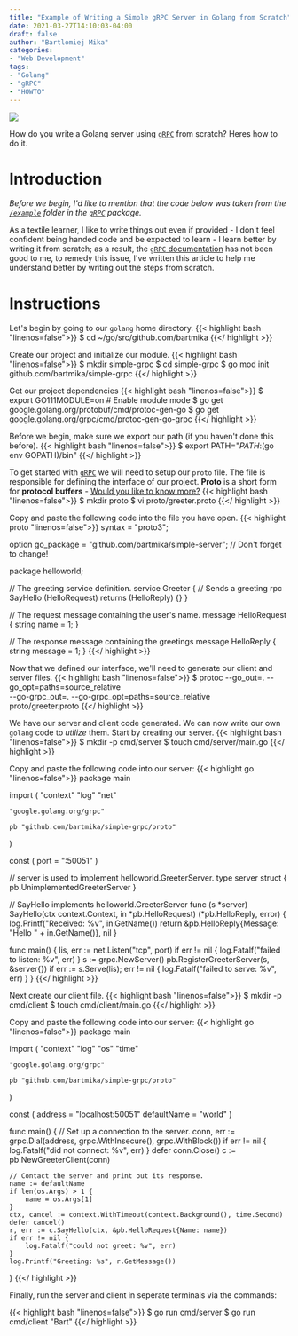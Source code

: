```yaml
---
title: "Example of Writing a Simple gRPC Server in Golang from Scratch"
date: 2021-03-27T14:10:03-04:00
draft: false
author: "Bartlomiej Mika"
categories:
- "Web Development"
tags:
- "Golang"
- "gRPC"
- "HOWTO"
---
```


![](/img/2021/common/go-banner.png)

How do you write a Golang server using [``gRPC``](https://grpc.io/docs/languages/go/quickstart/) from scratch? Heres how to do it.

<!--more-->

# Introduction
*Before we begin, I'd like to mention that the code below was taken from the [``/example``](https://github.com/grpc/grpc-go/tree/master/examples) folder in the [``gRPC``](https://grpc.io/docs/languages/go/quickstart/) package.*

As a textile learner, I like to write things out even if provided - I don't feel confident being handed code and be expected to learn - I learn better by writing it from scratch; as a result, the [``gRPC`` documentation](https://grpc.io/docs/languages/go/quickstart/) has not been good to me, to remedy this issue, I've written this article to help me understand better by writing out the steps from scratch.

# Instructions

Let's begin by going to our ``golang`` home directory.
{{< highlight bash "linenos=false">}}
$ cd ~/go/src/github.com/bartmika
{{</ highlight >}}

Create our project and initialize our module.
{{< highlight bash "linenos=false">}}
$ mkdir simple-grpc
$ cd simple-grpc
$ go mod init github.com/bartmika/simple-grpc
{{</ highlight >}}

Get our project dependencies
{{< highlight bash "linenos=false">}}
$ export GO111MODULE=on  # Enable module mode
$ go get google.golang.org/protobuf/cmd/protoc-gen-go
$ go get google.golang.org/grpc/cmd/protoc-gen-go-grpc
{{</ highlight >}}

Before we begin, make sure we export our path (if you haven't done this before).
{{< highlight bash "linenos=false">}}
$ export PATH="$PATH:$(go env GOPATH)/bin"
{{</ highlight >}}

To get started with [``gRPC``](https://grpc.io/docs/languages/go/quickstart/) we will need to setup our ``proto`` file. The file is responsible for defining the interface of our project. **Proto** is a short form for **protocol buffers** - [Would you like to know more?](https://developers.google.com/protocol-buffers)
{{< highlight bash "linenos=false">}}
$ mkdir proto
$ vi proto/greeter.proto
{{</ highlight >}}

Copy and paste the following code into the file you have open.
{{< highlight proto "linenos=false">}}
syntax = "proto3";

option go_package = "github.com/bartmika/simple-server"; // Don't forget to change!

package helloworld;

// The greeting service definition.
service Greeter {
    // Sends a greeting
    rpc SayHello (HelloRequest) returns (HelloReply) {}
}

// The request message containing the user's name.
message HelloRequest {
    string name = 1;
}

// The response message containing the greetings
message HelloReply {
    string message = 1;
}
{{</ highlight >}}

Now that we defined our interface, we'll need to generate our client and server files.
{{< highlight bash "linenos=false">}}
$ protoc --go_out=. --go_opt=paths=source_relative \
   --go-grpc_out=. --go-grpc_opt=paths=source_relative \
   proto/greeter.proto
{{</ highlight >}}

We have our server and client code generated. We can now write our own ``golang`` code to *utilize* them. Start by creating our server.
{{< highlight bash "linenos=false">}}
$ mkdir -p cmd/server
$ touch cmd/server/main.go
{{</ highlight >}}

Copy and paste the following code into our server:
{{< highlight go "linenos=false">}}
package main

import (
    "context"
    "log"
    "net"

    "google.golang.org/grpc"

    pb "github.com/bartmika/simple-grpc/proto"
)

const (
    port = ":50051"
)

// server is used to implement helloworld.GreeterServer.
type server struct {
    pb.UnimplementedGreeterServer
}

// SayHello implements helloworld.GreeterServer
func (s *server) SayHello(ctx context.Context, in *pb.HelloRequest) (*pb.HelloReply, error) {
    log.Printf("Received: %v", in.GetName())
    return &pb.HelloReply{Message: "Hello " + in.GetName()}, nil
}

func main() {
    lis, err := net.Listen("tcp", port)
    if err != nil {
        log.Fatalf("failed to listen: %v", err)
    }
    s := grpc.NewServer()
    pb.RegisterGreeterServer(s, &server{})
    if err := s.Serve(lis); err != nil {
        log.Fatalf("failed to serve: %v", err)
    }
}
{{</ highlight >}}

Next create our client file.
{{< highlight bash "linenos=false">}}
$ mkdir -p cmd/client
$ touch cmd/client/main.go
{{</ highlight >}}

Copy and paste the following code into our server:
{{< highlight go "linenos=false">}}
package main

import (
    "context"
    "log"
    "os"
    "time"

    "google.golang.org/grpc"

    pb "github.com/bartmika/simple-grpc/proto"
)

const (
    address     = "localhost:50051"
    defaultName = "world"
)

func main() {
    // Set up a connection to the server.
    conn, err := grpc.Dial(address, grpc.WithInsecure(), grpc.WithBlock())
    if err != nil {
        log.Fatalf("did not connect: %v", err)
    }
    defer conn.Close()
    c := pb.NewGreeterClient(conn)

    // Contact the server and print out its response.
    name := defaultName
    if len(os.Args) > 1 {
        name = os.Args[1]
    }
    ctx, cancel := context.WithTimeout(context.Background(), time.Second)
    defer cancel()
    r, err := c.SayHello(ctx, &pb.HelloRequest{Name: name})
    if err != nil {
        log.Fatalf("could not greet: %v", err)
    }
    log.Printf("Greeting: %s", r.GetMessage())
}
{{</ highlight >}}

Finally, run the server and client in seperate terminals via the commands:

{{< highlight bash "linenos=false">}}
$ go run cmd/server
$ go run cmd/client "Bart"
{{</ highlight >}}
